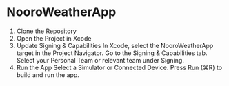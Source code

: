 # NooroWeatherApp
1. Clone the Repository
2. Open the Project in Xcode
3. Update Signing & Capabilities
In Xcode, select the NooroWeatherApp target in the Project Navigator.
Go to the Signing & Capabilities tab.
Select your Personal Team or relevant team under Signing.
5. Run the App
Select a Simulator or Connected Device.
Press Run (⌘R) to build and run the app.
